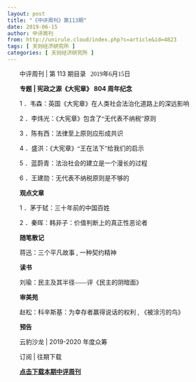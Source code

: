 ```yaml
---
layout: post
title: "《中评周刊》第113期"
date: 2019-06-15
author: 中评周刊
from: http://unirule.cloud/index.php?c=article&id=4823
tags: [ 天则经济研究所 ]
categories: [ 天则经济研究所 ]
---
```


<div class="body-text">
 <span>
 </span>
 <p class="MsoNormal" style="text-indent:21pt;">
  <span>
   <span style="font-family:宋体;">
   </span>
  </span>
 </p>
 <p class="MsoNormal" style="text-indent:21pt;">
  <span>
   <span style="font-family:宋体;">
   </span>
  </span>
 </p>
 <p class="MsoNormal" style="text-indent:21pt;">
  <span>
   <span style="font-family:宋体;">
   </span>
  </span>
 </p>
 <p class="MsoNormal" style="text-indent:21pt;">
  <span>
   <span style="font-family:宋体;">
    中评周刊
   </span>
   <span>
    <span>
     |
    </span>
   </span>
   <span style="font-family:宋体;">
    第
   </span>
   <span>
    <span>
     113
    </span>
   </span>
   <span style="font-family:宋体;">
    期目录   2019年6月15日
   </span>
  </span>
 </p>
 <span>
 </span>
 <p class="MsoNormal" style="text-indent:21pt;">
  <span>
  </span>
 </p>
 <span>
 </span>
 <p class="MsoNormal" style="text-indent:21.1pt;">
  <span>
   <b>
    <span style="font-family:宋体;">
     专题
    </span>
    <span>
     <span>
      |
     </span>
    </span>
   </b>
   <b>
    <span style="font-family:宋体;">
     宪政之源《大宪章》
    </span>
    <span>
     <span>
      804
     </span>
    </span>
   </b>
   <b>
    <span style="font-family:宋体;">
     周年纪念
    </span>
    <span>
    </span>
   </b>
  </span>
 </p>
 <span>
 </span>
 <p class="MsoNormal" style="text-indent:21pt;">
  <span>
  </span>
 </p>
 <span>
 </span>
 <p class="MsoNormal" style="text-indent:21pt;">
  <span>
   <span>
    <span>
     1
    </span>
   </span>
   <span style="font-family:宋体;">
    ．韦森：英国《大宪章》在人类社会法治化道路上的深远影响
   </span>
   <span>
   </span>
  </span>
 </p>
 <span>
 </span>
 <p class="MsoNormal" style="text-indent:21pt;">
  <span>
  </span>
 </p>
 <span>
 </span>
 <p class="MsoNormal" style="text-indent:21pt;">
  <span>
   <span>
    <span>
     2
    </span>
   </span>
   <span style="font-family:宋体;">
    ．李炜光：《大宪章》包含了“无代表不纳税”原则
   </span>
   <span>
   </span>
  </span>
 </p>
 <span>
 </span>
 <p class="MsoNormal" style="text-indent:21pt;">
  <span>
  </span>
 </p>
 <span>
 </span>
 <p class="MsoNormal" style="text-indent:21pt;">
  <span>
   <span>
    <span>
     3
    </span>
   </span>
   <span style="font-family:宋体;">
    ．陈有西：法律至上原则应形成共识
   </span>
   <span>
   </span>
  </span>
 </p>
 <span>
 </span>
 <p class="MsoNormal" style="text-indent:21pt;">
  <span>
  </span>
 </p>
 <span>
 </span>
 <p class="MsoNormal" style="text-indent:21pt;">
  <span>
   <span>
    <span>
     4
    </span>
   </span>
   <span style="font-family:宋体;">
    ．盛洪：《大宪章》“王在法下”给我们的启示
   </span>
   <span>
   </span>
  </span>
 </p>
 <span>
 </span>
 <p class="MsoNormal" style="text-indent:21pt;">
  <span>
  </span>
 </p>
 <span>
 </span>
 <p class="MsoNormal" style="text-indent:21pt;">
  <span>
   <span>
    <span>
     5
    </span>
   </span>
   <span style="font-family:宋体;">
    ．蓝蔚青：法治社会的建立是一个漫长的过程
   </span>
   <span>
   </span>
  </span>
 </p>
 <span>
 </span>
 <p class="MsoNormal" style="text-indent:21pt;">
  <span>
  </span>
 </p>
 <span>
 </span>
 <p class="MsoNormal" style="text-indent:21pt;">
  <span>
   <span>
    <span>
     6
    </span>
   </span>
   <span style="font-family:宋体;">
    ．王建勋：无代表不纳税原则是不够的
   </span>
   <span>
   </span>
  </span>
 </p>
 <span>
 </span>
 <p class="MsoNormal" style="text-indent:21pt;">
  <span>
  </span>
 </p>
 <span>
 </span>
 <p class="MsoNormal" style="text-indent:21.1pt;">
  <b>
   <span>
    <span style="font-family:宋体;">
     观点文章
    </span>
    <span>
    </span>
   </span>
  </b>
 </p>
 <span>
 </span>
 <p class="MsoNormal" style="text-indent:21pt;">
  <span>
  </span>
 </p>
 <span>
 </span>
 <p class="MsoNormal" style="text-indent:21pt;">
  <span>
   <span>
    <span>
     1
    </span>
   </span>
   <span style="font-family:宋体;">
    ．茅于轼：三十年前的中国百姓
   </span>
   <span>
   </span>
  </span>
 </p>
 <span>
 </span>
 <p class="MsoNormal" style="text-indent:21pt;">
  <span>
  </span>
 </p>
 <span>
 </span>
 <p class="MsoNormal" style="text-indent:21pt;">
  <span>
   <span>
    <span>
     2
    </span>
   </span>
   <span style="font-family:宋体;">
    ．秦晖：韩非子：价值判断上的真正性恶论者
   </span>
   <span>
   </span>
  </span>
 </p>
 <span>
 </span>
 <p class="MsoNormal" style="text-indent:21pt;">
  <span>
  </span>
 </p>
 <span>
 </span>
 <p class="MsoNormal" style="text-indent:21.1pt;">
  <b>
   <span>
    <span style="font-family:宋体;">
     随笔散记
    </span>
    <span>
    </span>
   </span>
  </b>
 </p>
 <span>
 </span>
 <p class="MsoNormal" style="text-indent:21pt;">
  <span>
  </span>
 </p>
 <span>
 </span>
 <p class="MsoNormal" style="text-indent:21pt;">
  <span>
   <span style="font-family:宋体;">
    蒋迅：三个平凡故事
   </span>
   <span>
    <span>
     ,
    </span>
   </span>
   <span style="font-family:宋体;">
    一种契约精神
   </span>
   <span>
   </span>
  </span>
 </p>
 <span>
 </span>
 <p class="MsoNormal" style="text-indent:21pt;">
  <span>
  </span>
 </p>
 <span>
 </span>
 <p class="MsoNormal" style="text-indent:21.1pt;">
  <b>
   <span>
    <span style="font-family:宋体;">
     读书
    </span>
    <span>
    </span>
   </span>
  </b>
 </p>
 <span>
 </span>
 <p class="MsoNormal" style="text-indent:21pt;">
  <span>
  </span>
 </p>
 <span>
 </span>
 <p class="MsoNormal" style="text-indent:21pt;">
  <span>
   <span style="font-family:宋体;">
    刘瑜：民主及其半径——评《民主的阴暗面》
   </span>
   <span>
   </span>
  </span>
 </p>
 <span>
 </span>
 <p class="MsoNormal" style="text-indent:21pt;">
  <span>
  </span>
 </p>
 <span>
 </span>
 <p class="MsoNormal" style="text-indent:21.1pt;">
  <b>
   <span>
    <span style="font-family:宋体;">
     审美苑
    </span>
    <span>
    </span>
   </span>
  </b>
 </p>
 <span>
 </span>
 <p class="MsoNormal" style="text-indent:21pt;">
  <span>
  </span>
 </p>
 <span>
 </span>
 <p class="MsoNormal" style="text-indent:21pt;">
  <span>
   <span style="font-family:宋体;">
    赵松：科辛斯基：为幸存者赢得说话的权利
   </span>
   <span>
    <span>
     ,
    </span>
   </span>
   <span style="font-family:宋体;">
    《被涂污的鸟》
   </span>
   <span>
   </span>
  </span>
 </p>
 <span>
 </span>
 <p class="MsoNormal" style="text-indent:21pt;">
  <span>
  </span>
 </p>
 <span>
 </span>
 <p class="MsoNormal" style="text-indent:21.1pt;">
  <b>
   <span>
    <span style="font-family:宋体;">
     预告
    </span>
    <span>
    </span>
   </span>
  </b>
 </p>
 <span>
 </span>
 <p class="MsoNormal" style="text-indent:21pt;">
  <span>
  </span>
 </p>
 <span>
 </span>
 <p class="MsoNormal" style="text-indent:21pt;">
  <span>
   <span style="font-family:宋体;">
    云豹沙龙
   </span>
   <span>
    <span>
     | 2019-2020
    </span>
   </span>
   <span style="font-family:宋体;">
    年度众筹
   </span>
   <span>
   </span>
  </span>
 </p>
 <span>
 </span>
 <p class="MsoNormal" style="text-indent:21pt;">
  <span>
  </span>
 </p>
 <span>
 </span>
 <p class="MsoNormal" style="text-indent:21pt;">
  <span>
   <span style="font-family:宋体;">
    订阅
   </span>
   <span>
    <span>
     |
    </span>
   </span>
   <span style="font-family:宋体;">
    往期下载
   </span>
   <span>
   </span>
  </span>
 </p>
 <span>
 </span>
 <p class="MsoNormal" style="text-indent:21pt;">
  <span>
  </span>
 </p>
 <span>
 </span>
 <p class="MsoNormal" style="text-indent:21pt;">
  <strong style="text-indent:28px;white-space:normal;">
   <a href="http://unirule.cloud/zhongping/20190601.pdf" target="_blank">
    <a href="/uploads/2019/06/151722193038.pdf" target="_blank">
     点击下载本期中评周刊
    </a>
   </a>
  </strong>
  <span>
  </span>
 </p>
 <span>
 </span>
 <p>
  <br/>
 </p>
</div>

